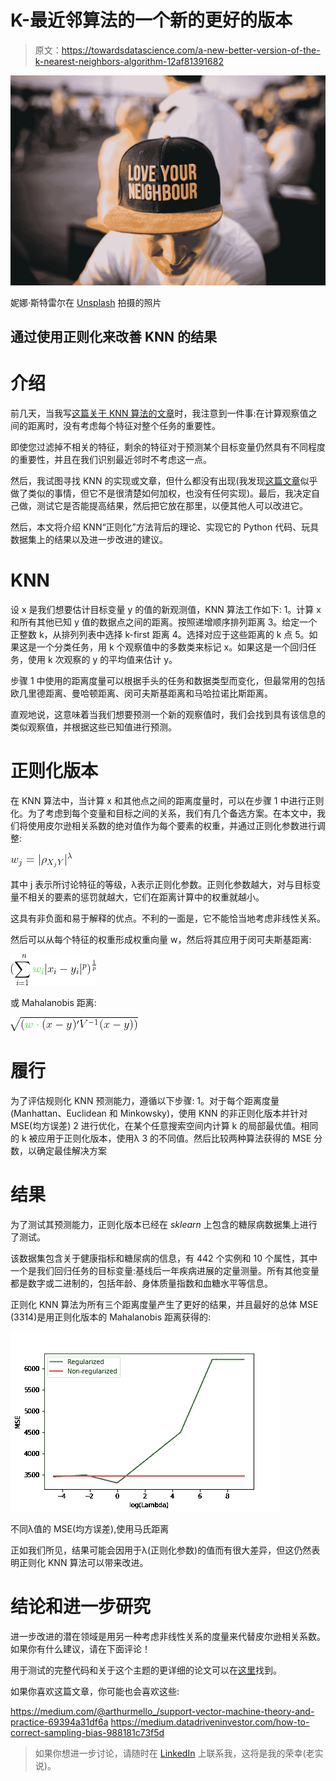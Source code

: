 # K-最近邻算法的一个新的更好的版本

> 原文：<https://towardsdatascience.com/a-new-better-version-of-the-k-nearest-neighbors-algorithm-12af81391682>

![](img/978956dc48416e2e2575442c1228c839.png)

妮娜·斯特雷尔在 [Unsplash](https://unsplash.com?utm_source=medium&utm_medium=referral) 拍摄的照片

## 通过使用正则化来改善 KNN 的结果

# 介绍

前几天，当我写[这篇关于 KNN 算法的文章](/k-nearest-neighbors-theory-and-practice-7f6f6ee48e56)时，我注意到一件事:在计算观察值之间的距离时，没有考虑每个特征对整个任务的重要性。

即使您过滤掉不相关的特征，剩余的特征对于预测某个目标变量仍然具有不同程度的重要性，并且在我们识别最近邻时不考虑这一点。

然后，我试图寻找 KNN 的实现或文章，但什么都没有出现(我发现[这篇文章](https://s3.us-west-2.amazonaws.com/secure.notion-static.com/e26ff79b-911c-4349-bdcb-38d59882abb3/The_impact_of_distance_feature_weighting_and_selection_for_KNN_in_credit_default_prediction.pdf?X-Amz-Algorithm=AWS4-HMAC-SHA256&X-Amz-Content-Sha256=UNSIGNED-PAYLOAD&X-Amz-Credential=AKIAT73L2G45EIPT3X45%2F20220404%2Fus-west-2%2Fs3%2Faws4_request&X-Amz-Date=20220404T130106Z&X-Amz-Expires=86400&X-Amz-Signature=ad652ce74d8eb6936056697edec606e8839ac408ba12ce23a04888010c0acea6&X-Amz-SignedHeaders=host&response-content-disposition=filename%20%3D%22The%2520impact%2520of%2520distance%252C%2520feature%2520weighting%2520and%2520selection%2520for%2520KNN%2520in%2520credit%2520default%2520prediction.pdf%22&x-id=GetObject)似乎做了类似的事情，但它不是很清楚如何加权，也没有任何实现)。最后，我决定自己做，测试它是否能提高结果，然后把它放在那里，以便其他人可以改进它。

然后，本文将介绍 KNN“正则化”方法背后的理论、实现它的 Python 代码、玩具数据集上的结果以及进一步改进的建议。

# KNN

设 x 是我们想要估计目标变量 y 的值的新观测值，KNN 算法工作如下:
1。计算 x 和所有其他已知 y 值的数据点之间的距离。按照递增顺序排列距离
3。给定一个正整数 k，从排列列表中选择 k-first 距离
4。选择对应于这些距离的 k 点
5。如果这是一个分类任务，用 k 个观察值中的多数类来标记 x。如果这是一个回归任务，使用 k 次观察的 y 的平均值来估计 y。

步骤 1 中使用的距离度量可以根据手头的任务和数据类型而变化，但最常用的包括欧几里德距离、曼哈顿距离、闵可夫斯基距离和马哈拉诺比斯距离。

直观地说，这意味着当我们想要预测一个新的观察值时，我们会找到具有该信息的类似观察值，并根据这些已知值进行预测。

# 正则化版本

在 KNN 算法中，当计算 x 和其他点之间的距离度量时，可以在步骤 1 中进行正则化。为了考虑到每个变量和目标之间的关系，我们有几个备选方案。在本文中，我们将使用皮尔逊相关系数的绝对值作为每个要素的权重，并通过正则化参数进行调整:

![](img/ae342bb5157aded1d1293c23a2fa684f.png)

其中 j 表示所讨论特征的等级，λ表示正则化参数。正则化参数越大，对与目标变量不相关的要素的惩罚就越大，它们在距离计算中的权重就越小。

这具有非负面和易于解释的优点。不利的一面是，它不能恰当地考虑非线性关系。

然后可以从每个特征的权重形成权重向量 w，然后将其应用于闵可夫斯基距离:

![](img/59478e9a6371a5ce832eeb782068ef86.png)

或 Mahalanobis 距离:

![](img/42f15a49fe10060f0264d33cfa8958ee.png)

# 履行

为了评估规则化 KNN 预测能力，遵循以下步骤:
1。对于每个距离度量(Manhattan、Euclidean 和 Minkowsky)，使用 KNN 的非正则化版本并针对 MSE(均方误差)
2 进行优化，在某个任意搜索空间内计算 k 的局部最优值。相同的 k 被应用于正则化版本，使用λ
3 的不同值。然后比较两种算法获得的 MSE 分数，以确定最佳解决方案

# 结果

为了测试其预测能力，正则化版本已经在 *sklearn* 上包含的糖尿病数据集上进行了测试。

该数据集包含关于健康指标和糖尿病的信息，有 442 个实例和 10 个属性，其中一个是我们回归任务的目标变量:基线后一年疾病进展的定量测量。所有其他变量都是数字或二进制的，包括年龄、身体质量指数和血糖水平等信息。

正则化 KNN 算法为所有三个距离度量产生了更好的结果，并且最好的总体 MSE (3314)是用正则化版本的 Mahalanobis 距离获得的:

![](img/12d48de33518ff7315ed3deb814e3969.png)

不同λ值的 MSE(均方误差),使用马氏距离

正如我们所见，结果可能会因用于λ(正则化参数)的值而有很大差异，但这仍然表明正则化 KNN 算法可以带来改进。

# 结论和进一步研究

进一步改进的潜在领域是用另一种考虑非线性关系的度量来代替皮尔逊相关系数。如果你有什么建议，请在下面评论！

用于测试的完整代码和关于这个主题的更详细的论文可以在[这里](https://github.com/arthurmello/regularized-knn)找到。

如果你喜欢这篇文章，你可能也会喜欢这些:

<https://medium.com/@arthurmello_/support-vector-machine-theory-and-practice-69394a31df6a>  <https://medium.datadriveninvestor.com/how-to-correct-sampling-bias-988181c73f5d>  </k-nearest-neighbors-theory-and-practice-7f6f6ee48e56>  

> 如果你想进一步讨论，请随时在 [LinkedIn](https://www.linkedin.com/in/melloarthur/) 上联系我，这将是我的荣幸(老实说)。